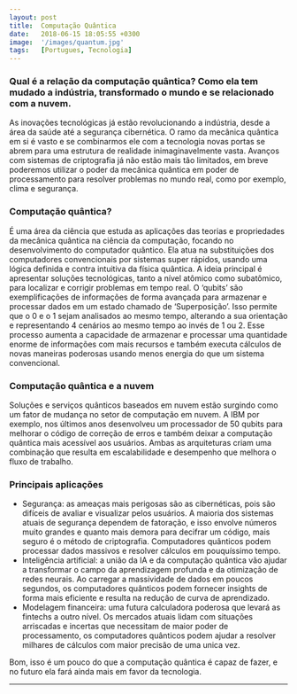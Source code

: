 ```yaml
---
layout: post
title:  Computação Quântica
date:   2018-06-15 18:05:55 +0300
image:  '/images/quantum.jpg'
tags:   [Portugues, Tecnologia]
---
```


### Qual é a relação da computação quântica? Como ela tem mudado a indústria, transformado o mundo e se relacionado com a nuvem.

As inovações tecnológicas já estão revolucionando a indústria, desde a área da saúde até a segurança cibernética. O ramo da mecânica quântica em si é vasto e se combinarmos ele com a tecnologia novas portas se abrem para uma estrutura de realidade inimaginavelmente vasta. Avanços com sistemas de criptografia já não estão mais tão limitados, em breve poderemos utilizar o poder da mecânica quântica em poder de processamento para resolver problemas no mundo real, como por exemplo, clima e segurança. 

### Computação quântica?
É uma área da ciência que estuda as aplicações das teorias e propriedades da mecânica quântica na ciência da computação, focando no desenvolvimento do computador quântico.
Ela atua na substituições dos computadores convencionais por sistemas super rápidos, usando uma lógica definida e contra intuitiva da física quântica. A ideia principal é apresentar soluções tecnológicas, tanto a nível atômico como subatômico, para localizar e corrigir problemas em tempo real. 
O ‘qubits’ são exemplificações de informações de forma avançada para armazenar e processar dados em um estado chamado de ‘Superposição’. Isso permite que o 0 e o 1 sejam analisados ao mesmo tempo, alterando a sua orientação e representando 4 cenários ao mesmo tempo ao invés de 1 ou 2. Esse processo aumenta a capacidade de armazenar e processar uma quantidade enorme de informações com mais recursos e também executa cálculos de novas maneiras poderosas usando menos energia do que um sistema convencional.

### Computação quântica e a nuvem
Soluções e serviços quânticos baseados em nuvem estão surgindo como um fator de mudança no setor de computação em nuvem. A IBM por exemplo, nos últimos anos desenvolveu um processador de 50 qubits para melhorar o código de correção de erros e também deixar a computação quântica mais acessível aos usuários. 
Ambas as arquiteturas criam uma combinação que resulta em escalabilidade e desempenho que melhora o fluxo de trabalho.

### Principais aplicações
- Segurança: as ameaças mais perigosas são as cibernéticas, pois são difíceis de avaliar e visualizar pelos usuários. A maioria dos sistemas atuais de segurança dependem de fatoração, e isso envolve números muito grandes e quanto mais demora para decifrar um código, mais seguro é o método de criptografia. Computadores quânticos podem processar dados massivos e resolver cálculos em pouquíssimo tempo.
- Inteligência artificial: a união da IA e da computação quântica vão ajudar a transformar o campo da aprendizagem profunda e da otimização de redes neurais. Ao carregar a massividade de dados em poucos segundos, os computadores quânticos podem fornecer insights de forma mais eficiente e resulta na redução de curva de aprendizado. 
- Modelagem financeira: uma futura calculadora poderosa que levará as fintechs a outro nível. Os mercados atuais lidam com situações arriscadas e incertas que necessitam de maior poder de processamento, os computadores quânticos podem ajudar a resolver milhares de cálculos com maior precisão de uma unica vez.

Bom, isso é um pouco do que a computação quântica é capaz de fazer, e no futuro ela fará ainda mais em favor da tecnologia.

***
